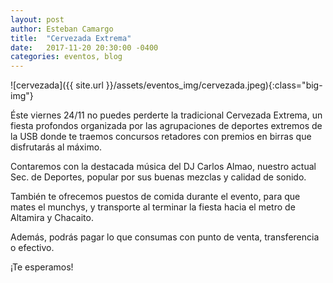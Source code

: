 ```yaml
---
layout: post
author: Esteban Camargo
title:  "Cervezada Extrema"
date:   2017-11-20 20:30:00 -0400
categories: eventos, blog
---
```


![cervezada]({{ site.url }}/assets/eventos_img/cervezada.jpeg){:class="big-img"}

Éste viernes 24/11 no puedes perderte la tradicional Cervezada Extrema, un fiesta profondos organizada por las agrupaciones de deportes extremos de la USB donde te traemos concursos retadores con premios en birras que disfrutarás al máximo.

Contaremos con la destacada música del DJ Carlos Almao, nuestro actual Sec. de Deportes, popular por sus buenas mezclas y calidad de sonido.

También te ofrecemos puestos de comida durante el evento, para que mates el munchys, y transporte al terminar la fiesta hacia el metro de Altamira y Chacaito.

Además, podrás pagar lo que consumas con punto de venta, transferencia o efectivo. 

¡Te esperamos!